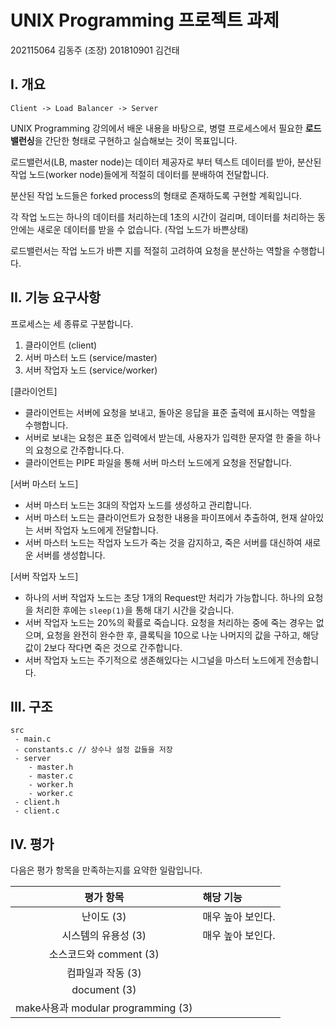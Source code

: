 # UNIX Programming 프로젝트 과제

202115064 김동주 (조장)
201810901 김건태

## I. 개요

```
Client -> Load Balancer -> Server
```

UNIX Programming 강의에서 배운 내용을 바탕으로, 병렬 프로세스에서 필요한 **로드밸런싱**을 간단한 형태로 구현하고 실습해보는 것이 목표입니다.

로드밸런서(LB, master node)는 데이터 제공자로 부터 텍스트 데이터를 받아, 분산된 작업 노드(worker node)들에게 적절히 데이터를 분배하여 전달합니다.

분산된 작업 노드들은 forked process의 형태로 존재하도록 구현할 계획입니다.

각 작업 노드는 하나의 데이터를 처리하는데 1초의 시간이 걸리며, 데이터를 처리하는 동안에는 새로운 데이터를 받을 수 없습니다. (작업 노드가 바쁜상태)

로드밸런서는 작업 노드가 바쁜 지를 적절히 고려하여 요청을 분산하는 역할을 수행합니다.


## II. 기능 요구사항

프로세스는 세 종류로 구분합니다.

1. 클라이언트 (client)
2. 서버 마스터 노드 (service/master)
3. 서버 작업자 노드 (service/worker)

\[클라이언트]

* 클라이언트는 서버에 요청을 보내고, 돌아온 응답을 표준 출력에 표시하는 역할을 수행합니다.
* 서버로 보내는 요청은 표준 입력에서 받는데, 사용자가 입력한 문자열 한 줄을 하나의 요청으로 간주합니다.다.
* 클라이언트는 PIPE 파일을 통해 서버 마스터 노드에게 요청을 전달합니다.

\[서버 마스터 노드]
* 서버 마스터 노드는 3대의 작업자 노드를 생성하고 관리합니다.
* 서버 마스터 노드는 클라이언트가 요청한 내용을 파이프에서 추출하여, 현재 살아있는 서버 작업자 노드에게 전달합니다.
* 서버 마스터 노드는 작업자 노드가 죽는 것을 감지하고, 죽은 서버를 대신하여 새로운 서버를 생성합니다.

\[서버 작업자 노드]
* 하나의 서버 작업자 노드는 초당 1개의 Request만 처리가 가능합니다. 하나의 요청을 처리한 후에는 `sleep(1)`을 통해 대기 시간을 갖습니다.
* 서버 작업자 노드는 20%의 확률로 죽습니다. 요청을 처리하는 중에 죽는 경우는 없으며, 요청을 완전히 완수한 후, 클록틱을 10으로 나눈 나머지의 값을 구하고, 해당 값이 2보다 작다면 죽은 것으로 간주합니다.
* 서버 작업자 노드는 주기적으로 생존해있다는 시그널을 마스터 노드에게 전송합니다.

## III. 구조

```
src
 - main.c
 - constants.c // 상수나 설정 값들을 저장
 - server
    - master.h
    - master.c
    - worker.h
    - worker.c
 - client.h
 - client.c
```

## IV. 평가

다음은 평가 항목을 만족하는지를 요약한 일람입니다.

|             평가 항목              | 해당 기능         |
| :--------------------------------: | :---------------- |
|             난이도 (3)             | 매우 높아 보인다. |
|        시스템의 유용성 (3)         | 매우 높아 보인다. |
|       소스코드와 comment (3)       |                   |
|         컴파일과 작동 (3)          |                   |
|            document (3)            |                   |
| make사용과 modular programming (3) |                   |